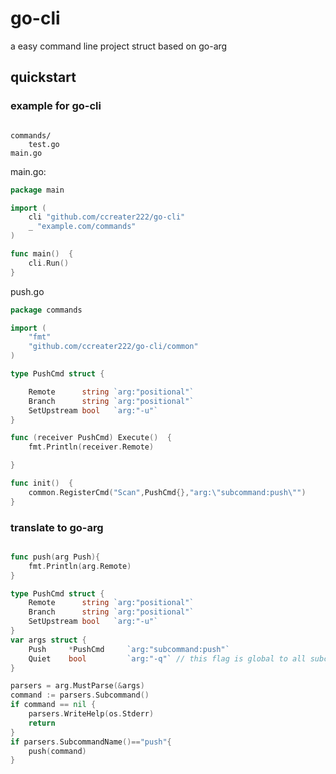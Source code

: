 # go-cli
a easy command line project struct based on go-arg

## quickstart

### example for go-cli

```

commands/
    test.go
main.go

```
main.go:

```go
package main

import (
	cli "github.com/ccreater222/go-cli"
	_ "example.com/commands"
)

func main()  {
	cli.Run()
}

```


push.go

```go
package commands

import (
	"fmt"
	"github.com/ccreater222/go-cli/common"
)

type PushCmd struct {

	Remote      string `arg:"positional"`
	Branch      string `arg:"positional"`
	SetUpstream bool   `arg:"-u"`
}

func (receiver PushCmd) Execute()  {
	fmt.Println(receiver.Remote)

}

func init()  {
	common.RegisterCmd("Scan",PushCmd{},"arg:\"subcommand:push\"")
}
```

### translate to go-arg

```go

func push(arg Push){
    fmt.Println(arg.Remote)
}

type PushCmd struct {
	Remote      string `arg:"positional"`
	Branch      string `arg:"positional"`
	SetUpstream bool   `arg:"-u"`
}
var args struct {
	Push     *PushCmd     `arg:"subcommand:push"`
	Quiet    bool         `arg:"-q"` // this flag is global to all subcommands
}

parsers = arg.MustParse(&args)
command := parsers.Subcommand()
if command == nil {
    parsers.WriteHelp(os.Stderr)
    return
}
if parsers.SubcommandName()=="push"{
    push(command)
}
```